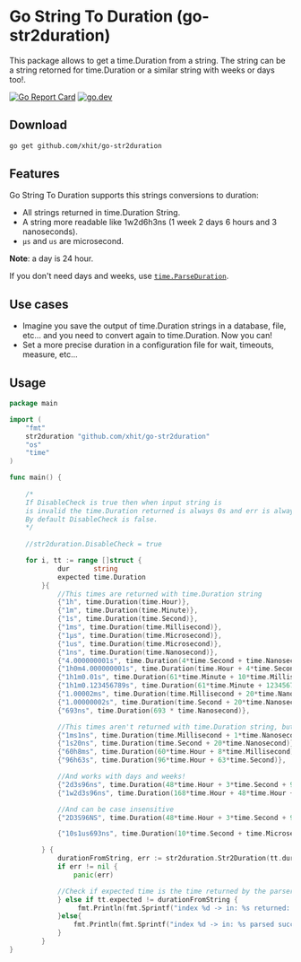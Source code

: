 # Go String To Duration (go-str2duration)

This package allows to get a time.Duration from a string. The string can be a string retorned for time.Duration or a similar string with weeks or days too!.

<a href="https://goreportcard.com/report/github.com/xhit/go-str2duration"><img src="https://goreportcard.com/badge/github.com/xhit/go-str2duration" alt="Go Report Card"></a>
<a href="https://pkg.go.dev/github.com/xhit/go-str2duration?tab=doc"><img src="https://img.shields.io/badge/go.dev-reference-007d9c?logo=go&logoColor=white" alt="go.dev"></a>

## Download

```bash
go get github.com/xhit/go-str2duration
```

## Features

Go String To Duration supports this strings conversions to duration:
- All strings returned in time.Duration String.
- A string more readable like 1w2d6h3ns (1 week 2 days 6 hours and 3 nanoseconds).
- `µs` and `us` are microsecond.

**Note**: a day is 24 hour.

If you don't need days and weeks, use [`time.ParseDuration`](https://golang.org/pkg/time/#ParseDuration).

## Use cases

- Imagine you save the output of time.Duration strings in a database, file, etc... and you need to convert again to time.Duration. Now you can!
- Set a more precise duration in a configuration file for wait, timeouts, measure, etc...

## Usage

```go
package main

import (
	"fmt"
	str2duration "github.com/xhit/go-str2duration"
	"os"
	"time"
)

func main() {
    
    /*
    If DisableCheck is true then when input string is
    is invalid the time.Duration returned is always 0s and err is always nil.
    By default DisableCheck is false.
    */
    
    //str2duration.DisableCheck = true

    for i, tt := range []struct {
            dur      string
            expected time.Duration
        }{
            //This times are returned with time.Duration string
            {"1h", time.Duration(time.Hour)},
            {"1m", time.Duration(time.Minute)},
            {"1s", time.Duration(time.Second)},
            {"1ms", time.Duration(time.Millisecond)},
            {"1µs", time.Duration(time.Microsecond)},
            {"1us", time.Duration(time.Microsecond)},
            {"1ns", time.Duration(time.Nanosecond)},
            {"4.000000001s", time.Duration(4*time.Second + time.Nanosecond)},
            {"1h0m4.000000001s", time.Duration(time.Hour + 4*time.Second + time.Nanosecond)},
            {"1h1m0.01s", time.Duration(61*time.Minute + 10*time.Millisecond)},
            {"1h1m0.123456789s", time.Duration(61*time.Minute + 123456789*time.Nanosecond)},
            {"1.00002ms", time.Duration(time.Millisecond + 20*time.Nanosecond)},
            {"1.00000002s", time.Duration(time.Second + 20*time.Nanosecond)},
            {"693ns", time.Duration(693 * time.Nanosecond)},

            //This times aren't returned with time.Duration string, but are easily readable and can be parsed too!
            {"1ms1ns", time.Duration(time.Millisecond + 1*time.Nanosecond)},
            {"1s20ns", time.Duration(time.Second + 20*time.Nanosecond)},
            {"60h8ms", time.Duration(60*time.Hour + 8*time.Millisecond)},
            {"96h63s", time.Duration(96*time.Hour + 63*time.Second)},

            //And works with days and weeks!
            {"2d3s96ns", time.Duration(48*time.Hour + 3*time.Second + 96*time.Nanosecond)},
            {"1w2d3s96ns", time.Duration(168*time.Hour + 48*time.Hour + 3*time.Second + 96*time.Nanosecond)},

            //And can be case insensitive
            {"2D3S96NS", time.Duration(48*time.Hour + 3*time.Second + 96*time.Nanosecond)},

            {"10s1us693ns", time.Duration(10*time.Second + time.Microsecond + 693*time.Nanosecond)},

        } {
            durationFromString, err := str2duration.Str2Duration(tt.dur)
            if err != nil {
                panic(err)

            //Check if expected time is the time returned by the parser
            } else if tt.expected != durationFromString {
                 fmt.Println(fmt.Sprintf("index %d -> in: %s returned: %s\tnot equal to %s", i, tt.dur, durationFromString.String(), tt.expected.String()))
            }else{
                fmt.Println(fmt.Sprintf("index %d -> in: %s parsed succesfully", i, tt.dur))
            }
        }
}
```
